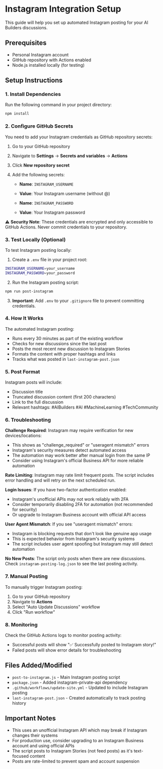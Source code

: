 # Instagram Integration Setup

This guide will help you set up automated Instagram posting for your AI Builders discussions.

## Prerequisites

- Personal Instagram account
- GitHub repository with Actions enabled
- Node.js installed locally (for testing)

## Setup Instructions

### 1. Install Dependencies

Run the following command in your project directory:

```bash
npm install
```

### 2. Configure GitHub Secrets

You need to add your Instagram credentials as GitHub repository secrets:

1. Go to your GitHub repository
2. Navigate to **Settings** → **Secrets and variables** → **Actions**
3. Click **New repository secret**
4. Add the following secrets:

   - **Name**: `INSTAGRAM_USERNAME`
   - **Value**: Your Instagram username (without @)

   - **Name**: `INSTAGRAM_PASSWORD`  
   - **Value**: Your Instagram password

⚠️ **Security Note**: These credentials are encrypted and only accessible to GitHub Actions. Never commit credentials to your repository.

### 3. Test Locally (Optional)

To test Instagram posting locally:

1. Create a `.env` file in your project root:
```bash
INSTAGRAM_USERNAME=your_username
INSTAGRAM_PASSWORD=your_password
```

2. Run the Instagram posting script:
```bash
npm run post-instagram
```

3. **Important**: Add `.env` to your `.gitignore` file to prevent committing credentials.

### 4. How It Works

The automated Instagram posting:

- Runs every 30 minutes as part of the existing workflow
- Checks for new discussions since the last post
- Posts the most recent new discussion to Instagram Stories
- Formats the content with proper hashtags and links
- Tracks what was posted in `last-instagram-post.json`

### 5. Post Format

Instagram posts will include:
- Discussion title
- Truncated discussion content (first 200 characters)
- Link to the full discussion
- Relevant hashtags: #AIBuilders #AI #MachineLearning #TechCommunity

### 6. Troubleshooting

**Challenge Required**: Instagram may require verification for new devices/locations:
- This shows as "challenge_required" or "useragent mismatch" errors
- Instagram's security measures detect automated access
- The automation may work better after manual login from the same IP
- Consider using Instagram's official Business API for more reliable automation

**Rate Limiting**: Instagram may rate limit frequent posts. The script includes error handling and will retry on the next scheduled run.

**Login Issues**: If you have two-factor authentication enabled:
- Instagram's unofficial APIs may not work reliably with 2FA
- Consider temporarily disabling 2FA for automation (not recommended for security)
- Or upgrade to Instagram Business account with official API access

**User Agent Mismatch**: If you see "useragent mismatch" errors:
- Instagram is blocking requests that don't look like genuine app usage
- This is expected behavior from Instagram's security systems
- The script includes user agent spoofing but Instagram may still detect automation

**No New Posts**: The script only posts when there are new discussions. Check `instagram-posting-log.json` to see the last posting activity.

### 7. Manual Posting

To manually trigger Instagram posting:

1. Go to your GitHub repository
2. Navigate to **Actions**
3. Select "Auto Update Discussions" workflow
4. Click "Run workflow"

### 8. Monitoring

Check the GitHub Actions logs to monitor posting activity:
- Successful posts will show "✅ Successfully posted to Instagram story!"
- Failed posts will show error details for troubleshooting

## Files Added/Modified

- `post-to-instagram.js` - Main Instagram posting script
- `package.json` - Added instagram-private-api dependency
- `.github/workflows/update-site.yml` - Updated to include Instagram posting
- `last-instagram-post.json` - Created automatically to track posting history

## Important Notes

- This uses an unofficial Instagram API which may break if Instagram changes their systems
- For production use, consider upgrading to an Instagram Business account and using official APIs
- The script posts to Instagram Stories (not feed posts) as it's text-focused content
- Posts are rate-limited to prevent spam and account suspension